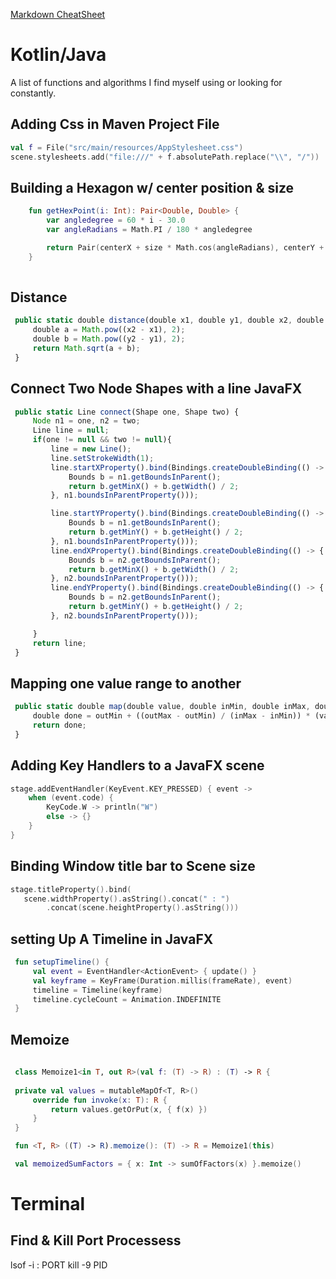 [Markdown CheatSheet](https://github.com/adam-p/markdown-here/wiki/Markdown-Cheatsheet#links, "MD Cheatsheet")

# Kotlin/Java
A list of functions and algorithms I find myself using or looking for constantly.


## Adding Css in Maven Project File
```Kotlin
val f = File("src/main/resources/AppStylesheet.css")
scene.stylesheets.add("file:///" + f.absolutePath.replace("\\", "/"))

```

## Building a Hexagon w/ center position & size

```Kotlin
    fun getHexPoint(i: Int): Pair<Double, Double> {
        var angledegree = 60 * i - 30.0
        var angleRadians = Math.PI / 180 * angledegree

        return Pair(centerX + size * Math.cos(angleRadians), centerY + size * Math.sin(angleRadians))
    }
    
   ```
   
 ## Distance
   
   ```javascript
    public static double distance(double x1, double y1, double x2, double y2) {
        double a = Math.pow((x2 - x1), 2);
        double b = Math.pow((y2 - y1), 2);
        return Math.sqrt(a + b);
    }
```

## Connect Two Node Shapes with a line JavaFX

   ```javascript
    public static Line connect(Shape one, Shape two) {
        Node n1 = one, n2 = two;
        Line line = null;
        if(one != null && two != null){
            line = new Line();
            line.setStrokeWidth(1);
            line.startXProperty().bind(Bindings.createDoubleBinding(() -> {
                Bounds b = n1.getBoundsInParent();
                return b.getMinX() + b.getWidth() / 2;
            }, n1.boundsInParentProperty()));

            line.startYProperty().bind(Bindings.createDoubleBinding(() -> {
                Bounds b = n1.getBoundsInParent();
                return b.getMinY() + b.getHeight() / 2;
            }, n1.boundsInParentProperty()));
            line.endXProperty().bind(Bindings.createDoubleBinding(() -> {
                Bounds b = n2.getBoundsInParent();
                return b.getMinX() + b.getWidth() / 2;
            }, n2.boundsInParentProperty()));
            line.endYProperty().bind(Bindings.createDoubleBinding(() -> {
                Bounds b = n2.getBoundsInParent();
                return b.getMinY() + b.getHeight() / 2;
            }, n2.boundsInParentProperty()));

        }
        return line;
    }
```

## Mapping one value range to another
   ```javascript
    public static double map(double value, double inMin, double inMax, double outMin, double outMax) {
        double done = outMin + ((outMax - outMin) / (inMax - inMin)) * (value - inMin);
        return done;
    }
```


## Adding Key Handlers to a JavaFX scene
   ```kotlin
   stage.addEventHandler(KeyEvent.KEY_PRESSED) { event ->
       when (event.code) {
           KeyCode.W -> println("W")
           else -> {}
       }
   }
```
## Binding Window title bar to Scene size
   ```kotlin
   stage.titleProperty().bind(
      scene.widthProperty().asString().concat(" : ")
           .concat(scene.heightProperty().asString()))
```

## setting Up A Timeline in JavaFX
   ```kotlin
    fun setupTimeline() {
        val event = EventHandler<ActionEvent> { update() }
        val keyframe = KeyFrame(Duration.millis(frameRate), event)
        timeline = Timeline(keyframe)
        timeline.cycleCount = Animation.INDEFINITE
    }
```

## Memoize
   ```kotlin
    
    class Memoize1<in T, out R>(val f: (T) -> R) : (T) -> R {
    
    private val values = mutableMapOf<T, R>()
        override fun invoke(x: T): R {
            return values.getOrPut(x, { f(x) })
        }
    }

    fun <T, R> ((T) -> R).memoize(): (T) -> R = Memoize1(this)

    val memoizedSumFactors = { x: Int -> sumOfFactors(x) }.memoize()
```

# Terminal

## Find & Kill Port Processess
lsof -i : PORT
kill -9 PID
    


